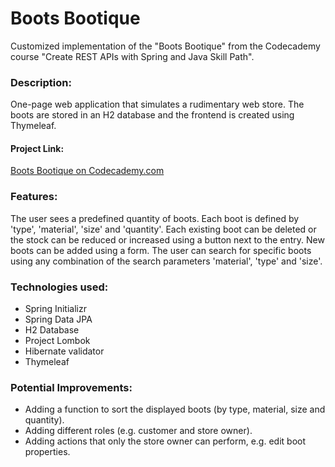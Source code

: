 Boots Bootique
=================

Customized implementation of the "Boots Bootique" from the Codecademy course "Create REST APIs with Spring and Java Skill Path".

### Description:
One-page web application that simulates a rudimentary web store. The boots are stored in an H2 database and the frontend is created using Thymeleaf.

#### Project Link:
[Boots Bootique on Codecademy.com](https://www.codecademy.com/paths/create-rest-apis-with-spring-and-java/tracks/spring-apis-data-with-jpa/modules/spring-data-and-jpa/projects/spring-data-jpa-the-boots-bootique)

### Features:
The user sees a predefined quantity of boots. Each boot is defined by 'type', 'material', 'size' and 'quantity'.
Each existing boot can be deleted or the stock can be reduced or increased using a button next to the entry.
New boots can be added using a form.
The user can search for specific boots using any combination of the search parameters 'material', 'type' and 'size'.

### Technologies used:
+ Spring Initializr
+ Spring Data JPA
+ H2 Database
+ Project Lombok
+ Hibernate validator
+ Thymeleaf

### Potential Improvements:
+ Adding a function to sort the displayed boots (by type, material, size and quantity).
+ Adding different roles (e.g. customer and store owner).
+ Adding actions that only the store owner can perform, e.g. edit boot properties.
